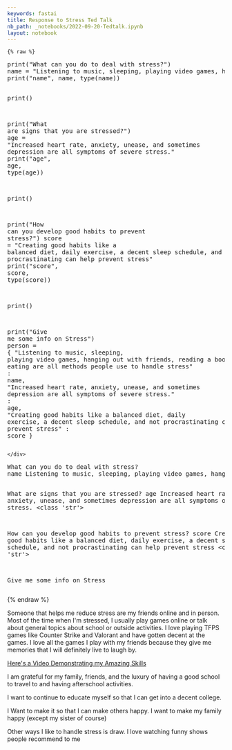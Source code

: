 ```yaml
---
keywords: fastai
title: Response to Stress Ted Talk
nb_path: _notebooks/2022-09-20-Tedtalk.ipynb
layout: notebook
---
```


<!--
#################################################
### THIS FILE WAS AUTOGENERATED! DO NOT EDIT! ###
#################################################
# file to edit: _notebooks/2022-09-20-Tedtalk.ipynb
-->

<div class="container" id="notebook-container">
        
    {% raw %}
    
<div class="cell border-box-sizing code_cell rendered">
<div class="input">

<div class="inner_cell">
    <div class="input_area">
<div class=" highlight hl-ipython3"><pre><span></span><span class="nb">print</span><span class="p">(</span><span class="s2">&quot;What can you do to deal with stress?&quot;</span><span class="p">)</span>
<span class="n">name</span> <span class="o">=</span> <span class="s2">&quot;Listening to music, sleeping, playing video games, hanging out with friends, reading a book, and eating are all methods people use to handle stress&quot;</span>
<span class="nb">print</span><span class="p">(</span><span class="s2">&quot;name&quot;</span><span class="p">,</span> <span class="n">name</span><span class="p">,</span> <span class="nb">type</span><span class="p">(</span><span class="n">name</span><span class="p">))</span>

<span class="nb">print</span><span class="p">()</span>

<span class="nb">print</span><span class="p">(</span><span class="s2">&quot;What are signs that you are stressed?&quot;</span><span class="p">)</span>
<span class="n">age</span> <span class="o">=</span> <span class="s2">&quot;Increased heart rate, anxiety, unease, and sometimes depression are all symptoms of severe stress.&quot;</span>
<span class="nb">print</span><span class="p">(</span><span class="s2">&quot;age&quot;</span><span class="p">,</span> <span class="n">age</span><span class="p">,</span> <span class="nb">type</span><span class="p">(</span><span class="n">age</span><span class="p">))</span>

<span class="nb">print</span><span class="p">()</span>

<span class="nb">print</span><span class="p">(</span><span class="s2">&quot;How can you develop good habits to prevent stress?&quot;</span><span class="p">)</span>
<span class="n">score</span> <span class="o">=</span> <span class="s2">&quot;Creating good habits like a balanced diet, daily exercise, a decent sleep schedule, and not procrastinating can help prevent stress&quot;</span>
<span class="nb">print</span><span class="p">(</span><span class="s2">&quot;score&quot;</span><span class="p">,</span> <span class="n">score</span><span class="p">,</span> <span class="nb">type</span><span class="p">(</span><span class="n">score</span><span class="p">))</span>

<span class="nb">print</span><span class="p">()</span>

<span class="nb">print</span><span class="p">(</span><span class="s2">&quot;Give me some info on Stress&quot;</span><span class="p">)</span>
<span class="n">person</span> <span class="o">=</span> <span class="p">{</span>
        <span class="s2">&quot;Listening to music, sleeping, playing video games, hanging out with friends, reading a book, and eating are all methods people use to handle stress&quot;</span> <span class="p">:</span> <span class="n">name</span><span class="p">,</span>
        <span class="s2">&quot;Increased heart rate, anxiety, unease, and sometimes depression are all symptoms of severe stress.&quot;</span> <span class="p">:</span> <span class="n">age</span><span class="p">,</span>
        <span class="s2">&quot;Creating good habits like a balanced diet, daily exercise, a decent sleep schedule, and not procrastinating can help prevent stress&quot;</span> <span class="p">:</span> <span class="n">score</span>
<span class="p">}</span>
</pre></div>

    </div>
</div>
</div>

<div class="output_wrapper">
<div class="output">

<div class="output_area">

<div class="output_subarea output_stream output_stdout output_text">
<pre>What can you do to deal with stress?
name Listening to music, sleeping, playing video games, hanging out with friends, reading a book, and eating are all methods people use to handle stress &lt;class &#39;str&#39;&gt;

What are signs that you are stressed?
age Increased heart rate, anxiety, unease, and sometimes depression are all symptoms of severe stress. &lt;class &#39;str&#39;&gt;

How can you develop good habits to prevent stress?
score Creating good habits like a balanced diet, daily exercise, a decent sleep schedule, and not procrastinating can help prevent stress &lt;class &#39;str&#39;&gt;

Give me some info on Stress
</pre>
</div>
</div>

</div>
</div>

</div>
    {% endraw %}

<div class="cell border-box-sizing text_cell rendered"><div class="inner_cell">
<div class="text_cell_render border-box-sizing rendered_html">
<p>Someone that helps me reduce stress are my friends online and in person. Most of the time when I'm stressed, I usually play games online or talk about general topics about school or outside activities. I love playing TFPS games like Counter Strike and Valorant and have gotten decent at the games. I love all the games I play with my friends because they give me memories that I will definitely live to laugh by.</p>
<p><a href="https://www.youtube.com/watch?v=dC0v6iTJAqA">Here's a Video Demonstrating my Amazing Skills</a></p>
<p>I am grateful for my family, friends, and the luxury of having a good school to travel to and having afterschool activities.</p>
<p>I want to continue to educate myself so that I can get into a decent college.</p>
<p>I Want to make it so that I can make others happy. I want to make my family happy (except my sister of course)</p>
<p>Other ways I like to handle stress is draw. I love watching funny shows people recommend to me</p>

</div>
</div>
</div>
</div>
 

